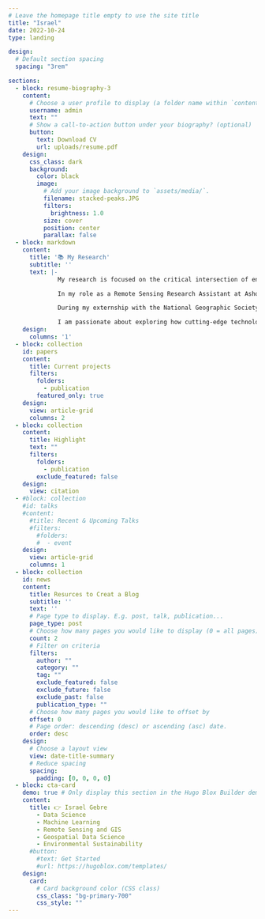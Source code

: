```yaml
---
# Leave the homepage title empty to use the site title
title: "Israel"
date: 2022-10-24
type: landing

design:
  # Default section spacing
  spacing: "3rem"

sections:
  - block: resume-biography-3
    content:
      # Choose a user profile to display (a folder name within `content/authors/`)
      username: admin
      text: ""
      # Show a call-to-action button under your biography? (optional)
      button:
        text: Download CV
        url: uploads/resume.pdf
    design:
      css_class: dark
      background:
        color: black
        image:
          # Add your image background to `assets/media/`.
          filename: stacked-peaks.JPG
          filters:
            brightness: 1.0
          size: cover
          position: center
          parallax: false
  - block: markdown
    content:
      title: '📚 My Research'
      subtitle: ''
      text: |-
              My research is focused on the critical intersection of environmental sustainability, data science, remote sensing, and machine learning. Hailing from Ethiopia, a nation renowned for its rich biodiversity yet confronting significant environmental challenges, I am deeply committed to advancing sustainable solutions that address these pressing issues.

              In my role as a Remote Sensing Research Assistant at Ashoka University, I developed sophisticated machine learning models for detecting vegetation health and air pollution using satellite data. This work involved refining analytical methodologies to enhance the precision and accuracy of these models, contributing to more effective environmental monitoring.

              During my externship with the National Geographic Society and The Nature Conservancy, I conducted comprehensive landscape and gap analyses to support freshwater conservation initiatives. These experiences have solidified my dedication to leveraging technology in the pursuit of environmental sustainability.

              I am passionate about exploring how cutting-edge technological tools can drive sustainable environmental practices and am continually seeking opportunities for collaboration. I invite like-minded professionals to connect with me to explore innovative solutions to the environmental challenges we face today.      
    design:
      columns: '1'
  - block: collection
    id: papers
    content:
      title: Current projects
      filters:
        folders:
          - publication
        featured_only: true
    design:
      view: article-grid
      columns: 2
  - block: collection
    content:
      title: Highlight 
      text: ""
      filters:
        folders:
          - publication
        exclude_featured: false
    design:
      view: citation
  - #block: collection
    #id: talks
    #content:
      #title: Recent & Upcoming Talks
      #filters:
        #folders:
        #  - event
    design:
      view: article-grid
      columns: 1
  - block: collection
    id: news
    content:
      title: Resurces to Creat a Blog
      subtitle: ''
      text: ''
      # Page type to display. E.g. post, talk, publication...
      page_type: post
      # Choose how many pages you would like to display (0 = all pages)
      count: 2
      # Filter on criteria
      filters:
        author: ""
        category: ""
        tag: ""
        exclude_featured: false
        exclude_future: false
        exclude_past: false
        publication_type: ""
      # Choose how many pages you would like to offset by
      offset: 0
      # Page order: descending (desc) or ascending (asc) date.
      order: desc
    design:
      # Choose a layout view
      view: date-title-summary
      # Reduce spacing
      spacing:
        padding: [0, 0, 0, 0]
  - block: cta-card
    demo: true # Only display this section in the Hugo Blox Builder demo site
    content:
      title: 👉 Israel Gebre
        - Data Science
        - Machine Learning
        - Remote Sensing and GIS
        - Geospatial Data Science
        - Environmental Sustainability
      #button:
        #text: Get Started
        #url: https://hugoblox.com/templates/
    design:
      card:
        # Card background color (CSS class)
        css_class: "bg-primary-700"
        css_style: ""
---
```

